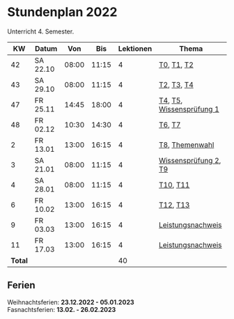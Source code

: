 # Stundenplan 2022

Unterricht 4. Semester.

| KW        | Datum    | Von   | Bis   | Lektionen | Thema                                                                          |
| --------- | -------- | ----- | ----- | --------- | ------------------------------------------------------------------------------ |
| 42        | SA 22.10 | 08:00 | 11:15 | 4         | [T0](topic-0/README.md), [T1](topic-1/README.md), [T2](topic-2/README.md)      |
| 43        | SA 29.10 | 08:00 | 11:15 | 4         | [T2](topic-2/README.md), [T3](topic-3/README.md), [T4](topic-4/README.md)      |
| 47        | FR 25.11 | 14:45 | 18:00 | 4         | [T4](topic-4/README.md), [T5](topic-5/README.md), [Wissensprüfung 1](exam1.md) |
| 48        | FR 02.12 | 10:30 | 14:30 | 4         | [T6](topic-6/README.md), [T7](topic-7/README.md)                               |
| 2         | FR 13.01 | 13:00 | 16:15 | 4         | [T8](topic-8/README.md), [Themenwahl](exam3.md#Themenwahl)                     |
| 3         | SA 21.01 | 08:00 | 11:15 | 4         | [Wissensprüfung 2](exam2.md), [T9](topic-9/README.md)                          |
| 4         | SA 28.01 | 08:00 | 11:15 | 4         | [T10](topic-10/README.md), [T11](topic-11/README.md)                           |
| 6         | FR 10.02 | 13:00 | 16:15 | 4         | [T12](topic-12/README.md), [T13](topic-13/README.md)                           |
| 9         | FR 03.03 | 13:00 | 16:15 | 4         | [Leistungsnachweis](exam.md#leistungsnachweis)                                 |
| 11        | FR 17.03 | 13:00 | 16:15 | 4         | [Leistungsnachweis](exam.md#leistungsnachweis)                                 |
| **Total** |          |       |       | 40        |                                                                                |
<!-- TBLFM: @>$5=sum(@I..@-1) -->

## Ferien

Weihnachtsferien: **23.12.2022 - 05.01.2023**\
Fasnachtsferien: **13.02. - 26.02.2023**
